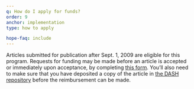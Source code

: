 ```yaml
---
q: How do I apply for funds?
order: 9
anchor: implementation
type: how to apply

hope-faq: include
---
```

Articles submitted for publication after Sept. 1, 2009 are eligible for this program. Requests for funding may be made before an article is accepted or immediately upon acceptance, by completing [this form](#). You’ll also need to make sure that you have deposited a copy of the article in [the DASH repository](http://dash.harvard.edu) before the reimbursement can be made.
